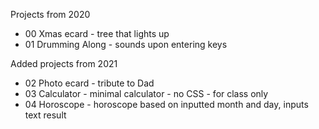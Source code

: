 Projects from 2020
- 00 Xmas ecard - tree that lights up
- 01 Drumming Along - sounds upon entering keys

Added projects from 2021
- 02 Photo ecard - tribute to Dad 
- 03 Calculator - minimal calculator - no CSS - for class only
- 04 Horoscope - horoscope based on inputted month and day, inputs text result
